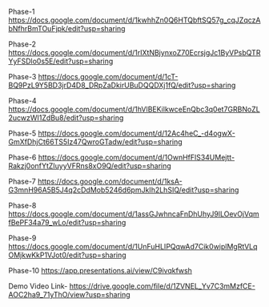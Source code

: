 Phase-1 https://docs.google.com/document/d/1kwhhZn0Q6HTQbftSQ57g_cqJZqczAbNfhrBmTOuFjpk/edit?usp=sharing

Phase-2 https://docs.google.com/document/d/1rIXtNBjynxoZ70EcrsjgJc1ByVPsbQTRYyFSDlo0s5E/edit?usp=sharing

Phase-3 https://docs.google.com/document/d/1cT-BQ9PzL9Y5BD3jrD4D8_DRpZaDkirUBuDQQDXj1fQ/edit?usp=sharing

Phase-4 https://docs.google.com/document/d/1hVlBEKilkwceEnQbc3q0et7GRBNoZL2ucwzWI1ZdBu8/edit?usp=sharing

Phase-5 https://docs.google.com/document/d/12Ac4heC_-d4ogwX-GmXfDhjCt66TS5Iz47QwroGTadw/edit?usp=sharing

Phase-6 https://docs.google.com/document/d/1OwnHfFlS34UMejtt-Rakzj0onfYtZIuyyVFRns8xO9Q/edit?usp=sharing

Phase-7 https://docs.google.com/document/d/1ksA-G3mnH96A5B5J4q2cDdMob5246d6pmJkIh2LhSIQ/edit?usp=sharing

Phase-8 https://docs.google.com/document/d/1assGJwhncaFnDhUhyJ9lLOevOjVqmfBePF34a79_wLo/edit?usp=sharing

Phase-9 https://docs.google.com/document/d/1UnFuHLIPQqwAd7Cik0wiplMgRtVLqOMjkwKkP1VJot0/edit?usp=sharing

Phase-10 https://app.presentations.ai/view/C9ivqkfwsh

Demo Video Link- https://drive.google.com/file/d/1ZVNEL_Yv7C3mMzfCE-AOC2ha9_71yThO/view?usp=sharing
